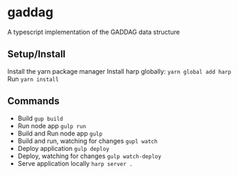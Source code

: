# gaddag
A typescript implementation of the GADDAG data structure

## Setup/Install

Install the yarn package manager
Install harp globally: `yarn global add harp`
Run `yarn install`

## Commands
* Build `gup build`
* Run node app `gulp run`
* Build and Run node app `gulp`
* Build and run, watching for changes `gupl watch`
* Deploy application `gulp deploy`
* Deploy, watching for changes `gulp watch-deploy`
* Serve application locally `harp server .`
